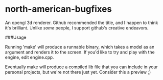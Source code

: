 north-american-bugfixes
=======================

An opengl 3d renderer. Github recommended the title, and I happen to think it's brilliant. Unlike *some* people, I support github's creative endeavors.

###Usage

Running 'make' will produce a runnable binary, which takes a model as an argument and renders it to the screen. If you'd like to try and play with the engine, edit engine.cpp.

Eventually make will produce a compiled lib file that you can include in your personal projects, but we're not there just yet. Consider this a preview ;)
